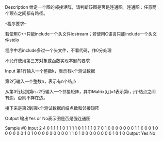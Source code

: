Description
给定一个图的邻接矩阵，请判断该图是否是连通图。连通图：任意两个顶点之间都有路径。

–程序要求–

若使用C++只能include一个头文件iostream；若使用C语言只能include一个头文件stdio

程序中若include多过一个头文件，不看代码，作0分处理

不允许使用第三方对象或函数实现本题的要求

Input
第1行输入一个整数k，表示有k个测试数据

第2行输入一个整数n，表示有n个结点

从第3行起到第n+2行输入一个邻接矩阵，其中Matrix[i,j]=1表示第i，j个结点之间有边，否则不存在边。

接下来是第2到第k个测试数据的结点数和邻接矩阵

Output
输出Yes or No表示图是否是强连通图

Sample
#0
Input
2
4
0 1 1 1 
1 0 1 1 
1 1 0 1 
1 1 1 0 
7
0 1 0 0 0 0 0 
0 0 1 1 0 0 0 
1 0 0 0 0 0 0 
1 0 1 0 0 0 0 
0 0 0 0 0 1 1 
0 1 0 0 0 0 0 
0 0 0 1 0 1 0 
Output
Yes
No